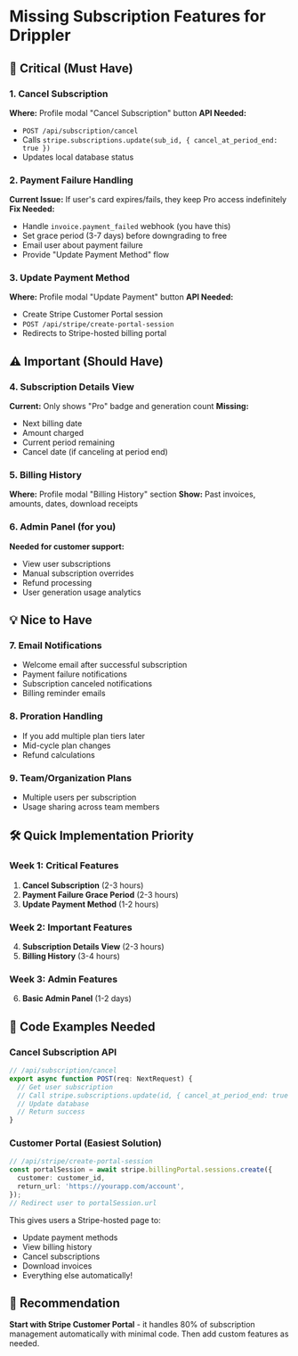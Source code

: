 # Missing Subscription Features for Drippler

## 🚨 Critical (Must Have)

### 1. Cancel Subscription
**Where:** Profile modal "Cancel Subscription" button
**API Needed:**
- `POST /api/subscription/cancel`
- Calls `stripe.subscriptions.update(sub_id, { cancel_at_period_end: true })`
- Updates local database status

### 2. Payment Failure Handling
**Current Issue:** If user's card expires/fails, they keep Pro access indefinitely
**Fix Needed:**
- Handle `invoice.payment_failed` webhook (you have this)
- Set grace period (3-7 days) before downgrading to free
- Email user about payment failure
- Provide "Update Payment Method" flow

### 3. Update Payment Method
**Where:** Profile modal "Update Payment" button
**API Needed:**
- Create Stripe Customer Portal session
- `POST /api/stripe/create-portal-session`
- Redirects to Stripe-hosted billing portal

## ⚠️ Important (Should Have)

### 4. Subscription Details View
**Current:** Only shows "Pro" badge and generation count
**Missing:**
- Next billing date
- Amount charged
- Current period remaining
- Cancel date (if canceling at period end)

### 5. Billing History
**Where:** Profile modal "Billing History" section
**Show:** Past invoices, amounts, dates, download receipts

### 6. Admin Panel (for you)
**Needed for customer support:**
- View user subscriptions
- Manual subscription overrides
- Refund processing
- User generation usage analytics

## 💡 Nice to Have

### 7. Email Notifications
- Welcome email after successful subscription
- Payment failure notifications
- Subscription canceled notifications
- Billing reminder emails

### 8. Proration Handling
- If you add multiple plan tiers later
- Mid-cycle plan changes
- Refund calculations

### 9. Team/Organization Plans
- Multiple users per subscription
- Usage sharing across team members

## 🛠️ Quick Implementation Priority

### Week 1: Critical Features
1. **Cancel Subscription** (2-3 hours)
2. **Payment Failure Grace Period** (2-3 hours)
3. **Update Payment Method** (1-2 hours)

### Week 2: Important Features
4. **Subscription Details View** (2-3 hours)
5. **Billing History** (3-4 hours)

### Week 3: Admin Features
6. **Basic Admin Panel** (1-2 days)

## 📝 Code Examples Needed

### Cancel Subscription API
```typescript
// /api/subscription/cancel
export async function POST(req: NextRequest) {
  // Get user subscription
  // Call stripe.subscriptions.update(id, { cancel_at_period_end: true })
  // Update database
  // Return success
}
```

### Customer Portal (Easiest Solution)
```typescript
// /api/stripe/create-portal-session
const portalSession = await stripe.billingPortal.sessions.create({
  customer: customer_id,
  return_url: 'https://yourapp.com/account',
});
// Redirect user to portalSession.url
```

This gives users a Stripe-hosted page to:
- Update payment methods
- View billing history
- Cancel subscriptions
- Download invoices
- Everything else automatically!

## 🎯 Recommendation

**Start with Stripe Customer Portal** - it handles 80% of subscription management automatically with minimal code. Then add custom features as needed.